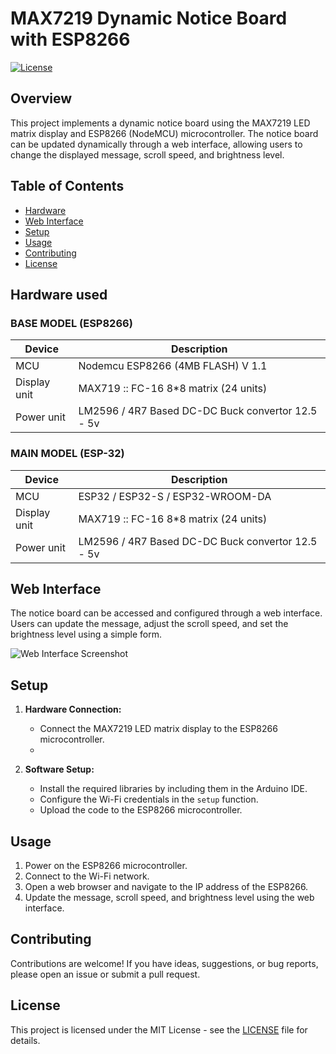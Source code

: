 # MAX7219 Dynamic Notice Board with ESP8266

[![License](https://img.shields.io/badge/License-MIT-blue.svg)](https://opensource.org/licenses/MIT)

## Overview

This project implements a dynamic notice board using the MAX7219 LED matrix display and ESP8266 (NodeMCU) microcontroller. The notice board can be updated dynamically through a web interface, allowing users to change the displayed message, scroll speed, and brightness level.

## Table of Contents

- [Hardware](#hardware)
- [Web Interface](#web-interface)
- [Setup](#setup)
- [Usage](#usage)
- [Contributing](#contributing)
- [License](#license)

## Hardware used

### BASE MODEL (ESP8266) 

| Device                           | Description                                      |
| -------------------------------- | -------------------------------------------------|
| MCU                              | Nodemcu ESP8266 (4MB FLASH) V 1.1                |
| Display unit                     | MAX719 :: FC-16 8*8 matrix (24 units)            |
| Power unit                       | LM2596 / 4R7 Based DC-DC Buck convertor 12.5 - 5v|

### MAIN MODEL (ESP-32)

| Device                           | Description                                      |
| -------------------------------- | -------------------------------------------------|
| MCU                              | ESP32 / ESP32-S / ESP32-WROOM-DA                 |
| Display unit                     | MAX719 :: FC-16 8*8 matrix (24 units)            |
| Power unit                       | LM2596 / 4R7 Based DC-DC Buck convertor 12.5 - 5v|

## Web Interface

The notice board can be accessed and configured through a web interface. Users can update the message, adjust the scroll speed, and set the brightness level using a simple form.

![Web Interface Screenshot](/docs/web_interface.png)
<!-- Add additional screenshots or illustrations if needed -->

## Setup

1. **Hardware Connection:**
   - Connect the MAX7219 LED matrix display to the ESP8266 microcontroller.
   - <!-- Add specific hardware connection details -->

2. **Software Setup:**
   - Install the required libraries by including them in the Arduino IDE.
   - Configure the Wi-Fi credentials in the `setup` function.
   - Upload the code to the ESP8266 microcontroller.

## Usage

1. Power on the ESP8266 microcontroller.
2. Connect to the Wi-Fi network.
3. Open a web browser and navigate to the IP address of the ESP8266.
4. Update the message, scroll speed, and brightness level using the web interface.

## Contributing

Contributions are welcome! If you have ideas, suggestions, or bug reports, please open an issue or submit a pull request.

## License

This project is licensed under the MIT License - see the [LICENSE](LICENSE) file for details.

